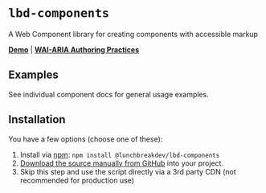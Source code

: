 # `lbd-components`

A Web Component library for creating components with accessible markup

**[Demo](https://lunchbreakdev.github.io/lbd-components/components)** | **[WAI-ARIA Authoring Practices](https://www.w3.org/WAI/ARIA/apg/patterns/)**

## Examples

See individual component docs for general usage examples.

## Installation

You have a few options (choose one of these):

1. Install via [npm](https://www.npmjs.com/package/@lunchbreakdev/lbd-components): `npm install @lunchbreakdev/lbd-components`
2. [Download the source manually from GitHub](https://github.com/lunchbreakdev/lbd-components/releases) into your project.
3. Skip this step and use the script directly via a 3rd party CDN (not recommended for production use)
